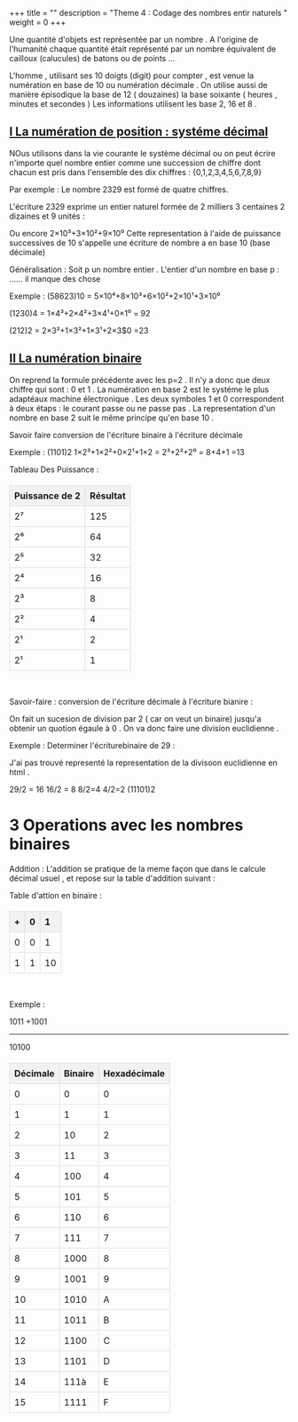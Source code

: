 +++
title = ""
description = "Theme 4 : Codage des nombres entir naturels "
weight = 0
+++
<style>
        table {
            width: 100%;
            border-collapse: collapse;
            margin-top: 20px;
        }

        th, td {
            border: 1px solid #dddddd;
            text-align: left;
            padding: 8px;
        }

        th {
            background-color: #f2f2f2;
        }
    </style>

Une quantité d'objets est représentée par un nombre . A l'origine de l'humanité chaque quantité était représenté par un nombre équivalent de cailloux (calucules) de batons ou de points ...

L'homme , utilisant ses 10 doigts (digit) pour compter , est venue la numération en base de 10 ou numération décimale . On utilise aussi de manière épisodique la base de 12 ( douzaines) la base soixante ( heures , minutes et secondes ) Les informations utilisent les base 2, 16 et 8 .

## <u>I La numération de position : systéme décimal</u><br>

NOus utilisons dans la vie courante le système décimal ou on peut écrire n'importe quel nombre entier comme une succession de chiffre dont chacun est pris dans l'ensemble des dix chiffres : 
{0,1,2,3,4,5,6,7,8,9}

Par exemple : Le nombre 2329 est formé de quatre chiffres.

L'écriture 2329 exprime un entier naturel formée de 2 milliers 3 centaines 2 dizaines et 9 unités :

Ou encore 2×10³+3×10²+9×10⁰
Cette representation à l'aide de puissance successives de 10 s'appelle une écriture de nombre a en base 10 (base décimale)

Généralisation : Soit p un nombre entier . L'entier d'un nombre en base p : ...... il manque des chose

Exemple :  (58623)10 = 5×10⁴+8×10³+6×10²+2×10¹+3×10⁰ 

(1230)4 = 1×4³+2×4²+3×4¹+0×1⁰ = 92

(212)2 = 2×3²+1×3²+1×3¹+2×3$0 =23
 
## <u>II La numération binaire</u><br>

On reprend la formule précédente avec les p=2 . Il n'y a donc que deux chiffre qui sont : 0 et 1 . La numération en base 2 est le systéme le plus adaptéaux machine électronique . Les deux symboles 1 et 0 correspondent  à deux étaps : le courant passe ou ne passe pas . La representation d'un nombre en base 2 suit le même principe qu'en base 10 .

Savoir faire conversion de l'écriture binaire à l'écriture décimale 

Exemple : (1101)2 1×2³+1×2²+0×2¹+1×2 = 2³+2²+2⁰ = 8+4+1 =13

Tableau Des Puissance :
<table>
        <thead>
            <tr>
                <th>Puissance de 2</th>
                <th>Résultat</th>
            </tr>
        </thead>
        <tbody>
        	<tr>
                <td>2⁷</td>
                <td>125</td>
            </tr>
            <tr>
                <td>2⁶</td>
                <td>64</td>
            </tr>
            <tr>
                <td>2⁵</td>
                <td>32</td>
            </tr>
            <tr>
                <td>2⁴</td>
                <td>16</td>
            </tr>
            <tr>
                <td>2³</td>
                <td>8</td>
            </tr>
            <tr>
                <td>2²</td>
                <td>4</td>
            </tr>
            <tr>
                <td>2¹</td>
                <td>2</td>
            </tr>
            <tr>
                <td>2¹</td>
                <td>1</td>
            </tr>
        </tbody>
</table><br>

Savoir-faire : conversion de l'écriture décimale à l'écriture bianire : 

On fait un sucesion de division par 2 ( car on veut un binaire) jusqu'a obtenir un quotion égaule à 0 . On va donc faire une division euclidienne .

Exemple : Determiner l'écriturebinaire de 29 : 

J'ai pas trouvé representé la representation de la divisoon euclidienne en html .

29/2 = 16 16/2 = 8 8/2=4 4/2=2 (11101)2 

# 3 Operations avec les nombres binaires 

Addition : L'addition se pratique de la meme façon que dans le calcule décimal usuel , et repose sur la table d'addition suivant :

Table d'attion en binaire : 
<table>
        <thead>
            <tr>
                <th>+</th>
                <th>0</th>
                <th>1</th>
            </tr>
        </thead>
        <tbody>
        	<tr>
                <td>0</td>
                <td>0</td>
                <td>1</td>
            </tr>
            <tr>
                <td>1</td>
                <td>1</td>
                <td>10</td>
            </tr>
        </tbody>
</table><br>
 
 Exemple : 

 1011
+1001
______

10100

<table>
        <thead>
            <tr>
                <th>Décimale</th>
                <th>Binaire</th>
                <th>Hexadécimale</th>
            </tr>
        </thead>
        <tbody>
        	<tr>
                <td>0</td>
                <td>0</td>
                <td>0</td>
            </tr>
            <tr>
                <td>1</td>
                <td>1</td>
                <td>1</td>
            </tr>
            <tr>
                <td>2</td>
                <td>10</td>
                <td>2</td>
            </tr>
            <tr>
                <td>3</td>
                <td>11</td>
                <td>3</td>
            </tr>
            <tr>
                <td>4</td>
                <td>100</td>
                <td>4</td>
            </tr>
            <tr>
                <td>5</td>
                <td>101</td>
                <td>5</td>
            </tr>
            <tr>
                <td>6</td>
                <td>110</td>
                <td>6</td>
            </tr>
            <tr>
                <td>7</td>
                <td>111</td>
                <td>7</td>
            </tr>
            <tr>
                <td>8</td>
                <td>1000</td>
                <td>8</td>
            </tr>
            <tr>
                <td>9</td>
                <td>1001</td>
                <td>9</td>
            </tr>
            <tr>
                <td>10</td>
                <td>1010</td>
                <td>A</td>
            </tr>
            <tr>
                <td>11</td>
                <td>1011</td>
                <td>B</td>
            </tr>
            <tr>
                <td>12</td>
                <td>1100</td>
                <td>C</td>
            </tr>
            <tr>
                <td>13</td>
                <td>1101</td>
                <td>D</td>
            </tr>
            <tr>
                <td>14</td>
                <td>111à</td>
                <td>E</td>
            </tr>
            <tr>
                <td>15</td>
                <td>1111</td>
                <td>F</td>
            </tr>
        </tbody>
</table><br>

